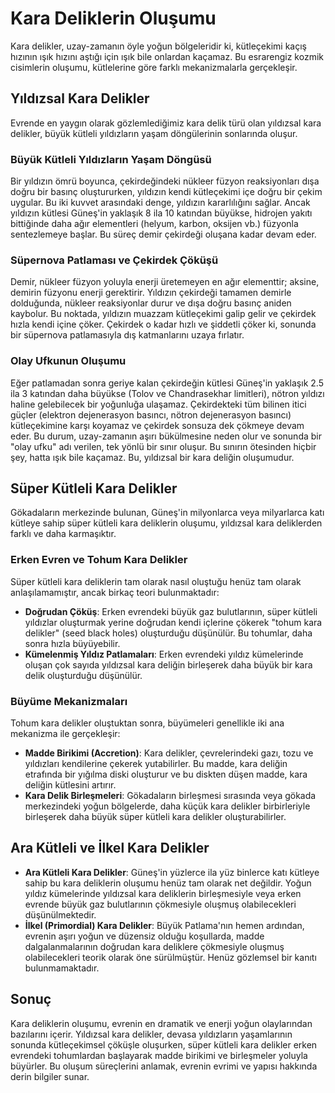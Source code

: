 # Kara Deliklerin Oluşumu

Kara delikler, uzay-zamanın öyle yoğun bölgeleridir ki, kütleçekimi kaçış hızının ışık hızını aştığı için ışık bile onlardan kaçamaz. Bu esrarengiz kozmik cisimlerin oluşumu, kütlelerine göre farklı mekanizmalarla gerçekleşir.

## Yıldızsal Kara Delikler

Evrende en yaygın olarak gözlemlediğimiz kara delik türü olan yıldızsal kara delikler, büyük kütleli yıldızların yaşam döngülerinin sonlarında oluşur.

### Büyük Kütleli Yıldızların Yaşam Döngüsü

Bir yıldızın ömrü boyunca, çekirdeğindeki nükleer füzyon reaksiyonları dışa doğru bir basınç oluştururken, yıldızın kendi kütleçekimi içe doğru bir çekim uygular. Bu iki kuvvet arasındaki denge, yıldızın kararlılığını sağlar. Ancak yıldızın kütlesi Güneş'in yaklaşık 8 ila 10 katından büyükse, hidrojen yakıtı bittiğinde daha ağır elementleri (helyum, karbon, oksijen vb.) füzyonla sentezlemeye başlar. Bu süreç demir çekirdeği oluşana kadar devam eder.

### Süpernova Patlaması ve Çekirdek Çöküşü

Demir, nükleer füzyon yoluyla enerji üretemeyen en ağır elementtir; aksine, demirin füzyonu enerji gerektirir. Yıldızın çekirdeği tamamen demirle dolduğunda, nükleer reaksiyonlar durur ve dışa doğru basınç aniden kaybolur. Bu noktada, yıldızın muazzam kütleçekimi galip gelir ve çekirdek hızla kendi içine çöker. Çekirdek o kadar hızlı ve şiddetli çöker ki, sonunda bir süpernova patlamasıyla dış katmanlarını uzaya fırlatır.

### Olay Ufkunun Oluşumu

Eğer patlamadan sonra geriye kalan çekirdeğin kütlesi Güneş'in yaklaşık 2.5 ila 3 katından daha büyükse (Tolov ve Chandrasekhar limitleri), nötron yıldızı haline gelebilecek bir yoğunluğa ulaşamaz. Çekirdekteki tüm bilinen itici güçler (elektron dejenerasyon basıncı, nötron dejenerasyon basıncı) kütleçekimine karşı koyamaz ve çekirdek sonsuza dek çökmeye devam eder. Bu durum, uzay-zamanın aşırı bükülmesine neden olur ve sonunda bir "olay ufku" adı verilen, tek yönlü bir sınır oluşur. Bu sınırın ötesinden hiçbir şey, hatta ışık bile kaçamaz. Bu, yıldızsal bir kara deliğin oluşumudur.

## Süper Kütleli Kara Delikler

Gökadaların merkezinde bulunan, Güneş'in milyonlarca veya milyarlarca katı kütleye sahip süper kütleli kara deliklerin oluşumu, yıldızsal kara deliklerden farklı ve daha karmaşıktır.

### Erken Evren ve Tohum Kara Delikler

Süper kütleli kara deliklerin tam olarak nasıl oluştuğu henüz tam olarak anlaşılamamıştır, ancak birkaç teori bulunmaktadır:

*   **Doğrudan Çöküş**: Erken evrendeki büyük gaz bulutlarının, süper kütleli yıldızlar oluşturmak yerine doğrudan kendi içlerine çökerek "tohum kara delikler" (seed black holes) oluşturduğu düşünülür. Bu tohumlar, daha sonra hızla büyüyebilir.
*   **Kümelenmiş Yıldız Patlamaları**: Erken evrendeki yıldız kümelerinde oluşan çok sayıda yıldızsal kara deliğin birleşerek daha büyük bir kara delik oluşturduğu düşünülür.

### Büyüme Mekanizmaları

Tohum kara delikler oluştuktan sonra, büyümeleri genellikle iki ana mekanizma ile gerçekleşir:

*   **Madde Birikimi (Accretion)**: Kara delikler, çevrelerindeki gazı, tozu ve yıldızları kendilerine çekerek yutabilirler. Bu madde, kara deliğin etrafında bir yığılma diski oluşturur ve bu diskten düşen madde, kara deliğin kütlesini artırır.
*   **Kara Delik Birleşmeleri**: Gökadaların birleşmesi sırasında veya gökada merkezindeki yoğun bölgelerde, daha küçük kara delikler birbirleriyle birleşerek daha büyük süper kütleli kara delikler oluşturabilirler.

## Ara Kütleli ve İlkel Kara Delikler

*   **Ara Kütleli Kara Delikler**: Güneş'in yüzlerce ila yüz binlerce katı kütleye sahip bu kara deliklerin oluşumu henüz tam olarak net değildir. Yoğun yıldız kümelerinde yıldızsal kara deliklerin birleşmesiyle veya erken evrende büyük gaz bulutlarının çökmesiyle oluşmuş olabilecekleri düşünülmektedir.
*   **İlkel (Primordial) Kara Delikler**: Büyük Patlama'nın hemen ardından, evrenin aşırı yoğun ve düzensiz olduğu koşullarda, madde dalgalanmalarının doğrudan kara deliklere çökmesiyle oluşmuş olabilecekleri teorik olarak öne sürülmüştür. Henüz gözlemsel bir kanıtı bulunmamaktadır.

## Sonuç

Kara deliklerin oluşumu, evrenin en dramatik ve enerji yoğun olaylarından bazılarını içerir. Yıldızsal kara delikler, devasa yıldızların yaşamlarının sonunda kütleçekimsel çöküşle oluşurken, süper kütleli kara delikler erken evrendeki tohumlardan başlayarak madde birikimi ve birleşmeler yoluyla büyürler. Bu oluşum süreçlerini anlamak, evrenin evrimi ve yapısı hakkında derin bilgiler sunar.